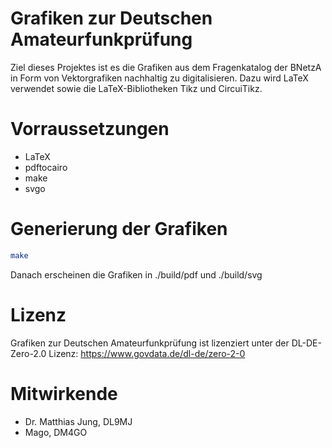 Grafiken zur Deutschen Amateurfunkprüfung
=========================================

Ziel dieses Projektes ist es die Grafiken aus dem Fragenkatalog der BNetzA in Form von Vektorgrafiken nachhaltig zu digitalisieren. Dazu wird LaTeX verwendet sowie die LaTeX-Bibliotheken Tikz und CircuiTikz.

Vorraussetzungen
================

- LaTeX
- pdftocairo
- make
- svgo

Generierung der Grafiken
========================

```bash
make
```

Danach erscheinen die Grafiken in ./build/pdf und ./build/svg

Lizenz
======

Grafiken zur Deutschen Amateurfunkprüfung ist lizenziert unter der DL-DE-Zero-2.0 Lizenz: https://www.govdata.de/dl-de/zero-2-0

Mitwirkende
===========

- Dr. Matthias Jung, DL9MJ
- Mago, DM4GO
